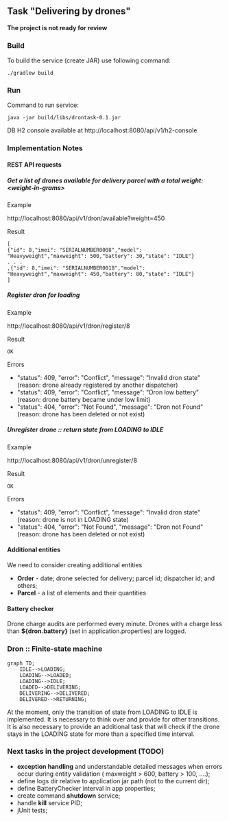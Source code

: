 ## Task "Delivering by drones"
**The project is not ready for review**
### Build
To build the service (create JAR) use following command:
```
./gradlew build
```
### Run
Command to run service:
```
java -jar build/libs/drontask-0.1.jar
```
DB H2 console available at http://localhost:8080/api/v1/h2-console  
### Implementation Notes
#### REST API requests
##### Get a list of drones available for delivery parcel with a total weight:  &lt;weight-in-grams&gt;

Example

http://localhost:8080/api/v1/dron/available?weight=450

Result

```
[
{"id": 8,"imei": "SERIALNUMBER0008","model": "Heavyweight","maxweight": 500,"battery": 30,"state": "IDLE"}
. . .
,{"id": 8,"imei": "SERIALNUMBER0018","model": "Heavyweight","maxweight": 450,"battery": 80,"state": "IDLE"}
]
```
##### Register dron for loading

Example

http://localhost:8080/api/v1/dron/register/8

Result
```
OK
```
Errors

- "status": 409, "error": "Conflict", "message": "Invalid dron state"  (reason: drone already registered by another dispatcher) 
- "status": 409, "error": "Conflict", "message": "Dron low battery"   (reason: drone battery became under low limit)
- "status": 404, "error": "Not Found", "message": "Dron not Found"  (reason: drone has been deleted or not exist)

##### Unregister drone :: return state from LOADING to IDLE

Example

http://localhost:8080/api/v1/dron/unregister/8

Result
```
OK
```
Errors

- "status": 409, "error": "Conflict", "message": "Invalid dron state"  (reason: drone is not in LOADING state)
- "status": 404, "error": "Not Found", "message": "Dron not Found"  (reason: drone has been deleted or not exist)
 

#### Additional entities
We need to consider creating additional entities
- **Order** - date; drone selected for delivery; parcel id; dispatcher id; and others;
- **Parcel** - a list of elements and their quantities
#### Battery checker
Drone charge audits are performed every minute. Drones with a charge less than **${dron.battery}** (set in application.properties) are logged.
### Dron :: Finite-state machine
```mermaid
graph TD;
    IDLE-->LOADING;
    LOADING-->LOADED;
    LOADING-->IDLE;
    LOADED-->DELIVERING;
    DELIVERING-->DELIVERED;
    DELIVERED-->RETURNING;
```
At the moment, only the transition of state from LOADING to IDLE is implemented. 
It is necessary to think over and provide for other transitions. 
It is also necessary to provide an additional task that will check if the drone stays in the LOADING state for more than a specified time interval.
### Next tasks in the project development (TODO)
- **exception handling** and understandable detailed messages when errors occur during entity validation ( maxweight > 600, battery > 100, ....);
- define logs dir relative to application jar path (not to the current dir);
- define BatteryChecker interval in app properties;
- create command **shutdown** service;
- handle **kill** service PID;
- jUnit tests;
